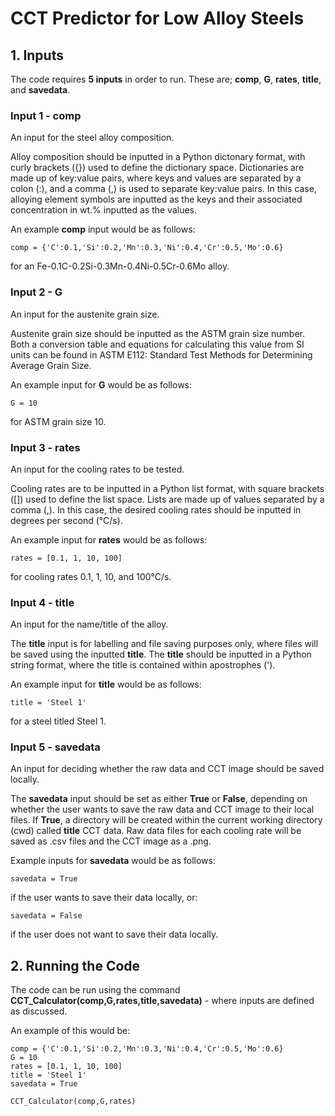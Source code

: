 # CCT Predictor for Low Alloy Steels

## 1. Inputs

The code requires **5 inputs** in order to run. These are; **comp**, **G**, **rates**, **title**, and **savedata**.

### Input 1 - comp

An input for the steel alloy composition.

Alloy composition should be inputted in a Python dictonary format, with curly brackets ({}) used to define the dictionary space. Dictionaries are made up of key:value pairs, where keys and values are separated by a colon (:), and a comma (,) is used to separate key:value pairs. In this case, alloying element symbols are inputted as the keys and their associated concentration in wt.% inputted as the values. 

An example **comp** input would be as follows:

    comp = {'C':0.1,'Si':0.2,'Mn':0.3,'Ni':0.4,'Cr':0.5,'Mo':0.6}
    
for an Fe-0.1C-0.2Si-0.3Mn-0.4Ni-0.5Cr-0.6Mo alloy.

### Input 2 - G

An input for the austenite grain size. 

Austenite grain size should be inputted as the ASTM grain size number. Both a conversion table and equations for calculating this value from SI units can be found in ASTM E112: Standard Test Methods for Determining Average Grain Size.

An example input for **G** would be as follows:

    G = 10
    
for ASTM grain size 10.

### Input 3 - rates

An input for the cooling rates to be tested. 

Cooling rates are to be inputted in a Python list format, with square brackets ([]) used to define the list space. Lists are made up of values separated by a comma (,). In this case, the desired cooling rates should be inputted in degrees per second (°C/s).

An example input for **rates** would be as follows:

    rates = [0.1, 1, 10, 100]
    
for cooling rates 0.1, 1, 10, and 100°C/s.

### Input 4 - title

An input for the name/title of the alloy.

The **title** input is for labelling and file saving purposes only, where files will be saved using the inputted **title**. The **title** should be inputted in a Python string format, where the title is contained within apostrophes (').

An example input for **title** would be as follows:
    
    title = 'Steel 1'
    
for a steel titled Steel 1.

### Input 5 - savedata

An input for deciding whether the raw data and CCT image should be saved locally.

The **savedata** input should be set as either **True** or **False**, depending on whether the user wants to save the raw data and CCT image to their local files. If **True**, a directory will be created within the current working directory (cwd) called **title** CCT data. Raw data files for each cooling rate will be saved as .csv files and the CCT image as a .png.

Example inputs for **savedata** would be as follows:

    savedata = True
    
if the user wants to save their data locally, or:

    savedata = False
    
if the user does not want to save their data locally.

## 2. Running the Code

The code can be run using the command **CCT_Calculator(comp,G,rates,title,savedata)** - where inputs are defined as discussed.

An example of this would be:

    comp = {'C':0.1,'Si':0.2,'Mn':0.3,'Ni':0.4,'Cr':0.5,'Mo':0.6}
    G = 10
    rates = [0.1, 1, 10, 100]
    title = 'Steel 1'
    savedata = True
    
    CCT_Calculator(comp,G,rates)